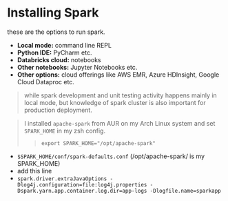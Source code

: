 # Installing Spark

these are the options to run spark.

- **Local mode:** command line REPL
- **Python IDE:** PyCharm etc.
- **Databricks cloud:** notebooks
- **Other notebooks:** Jupyter Notebooks etc.
- **Other options:** cloud offerings like AWS EMR, Azure HDInsight, Google Cloud Dataproc etc.

> while spark development and unit testing activity happens mainly in local mode, but knowledge of spark cluster is also important for production deployment.

> I installed `apache-spark` from AUR on my Arch Linux system and set `SPARK_HOME` in my zsh config.
>
> > `export SPARK_HOME="/opt/apache-spark"`

- `$SPARK_HOME/conf/spark-defaults.conf` (/opt/apache-spark/ is my SPARK_HOME)
- add this line
- `spark.driver.extraJavaOptions -Dlog4j.configuration=file:log4j.properties -Dspark.yarn.app.container.log.dir=app-logs -Dlogfile.name=sparkapp`
